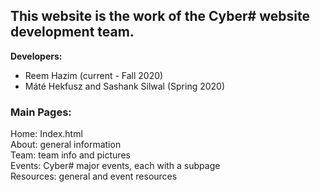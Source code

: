 
<h2><strong>This website is the work of the Cyber# website development team.</strong></h2>

<p><strong>Developers:</strong> 
  <ul>
    <li> Reem Hazim (current - Fall 2020)</li>
    <li> Máté Hekfusz and Sashank Silwal (Spring 2020) </li>
  </ul>
</p>

<h3>Main Pages:</h3>
<p>
Home: Index.html<br>
About: general information<br>
Team: team info and pictures<br>
Events: Cyber# major events, each with a subpage<br>
Resources: general and event resources<br>
</p>
